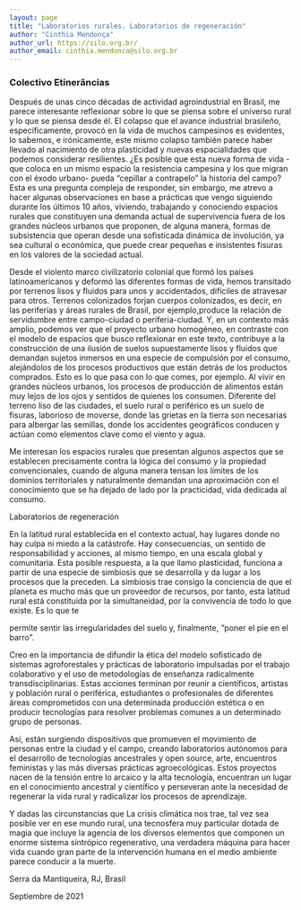 ```yaml
---
layout: page
title: "Laboratorios rurales. Laboratorios de regeneración"
author: "Cinthia Mendonça"
author_url: https://silo.org.br/
author_email: cinthia.mendonca@silo.org.br
---
```


### Colectivo Etinerâncias

[<i class="fas fa-home"></i>](https://silo.org.br/) [<i class="far fa-envelope"></i>](mailto:cinthia.mendonca@silo.org.br)

Después de unas cinco décadas de actividad agroindustrial en Brasil, me parece interesante reflexionar sobre lo que se piensa sobre el universo rural y lo que se piensa desde él. El colapso que el avance industrial brasileño, específicamente, provocó en la vida de muchos campesinos es evidentes, lo sabemos, e irónicamente, este mismo colapso también parece haber llevado al nacimiento de otra plasticidad y nuevas espacialidades que podemos considerar resilientes. ¿Es posible que esta nueva forma de vida -que coloca en un mismo espacio la resistencia campesina y los que migran con el éxodo urbano- pueda “cepillar a contrapelo” la historia del campo? Esta es una pregunta compleja de responder, sin embargo, me atrevo a hacer algunas observaciones en base a prácticas que vengo siguiendo durante los últimos 10 años, viviendo, trabajando y conociendo espacios rurales que constituyen una demanda actual de supervivencia fuera de los grandes núcleos urbanos que proponen, de alguna manera, formas de subsistencia que operan desde una sofisticada dinámica de involución, ya sea cultural o económica, que puede crear pequeñas e insistentes fisuras en los valores de la sociedad actual.

Desde el violento marco civilizatorio colonial que formó los países latinoamericanos y deformó las diferentes formas de vida, hemos transitado por terrenos lisos y fluidos para unos y accidentados, difíciles de atravesar para otros. Terrenos colonizados forjan cuerpos colonizados, es decir, en las periferias y áreas rurales de Brasil, por ejemplo,produce la relación de servidumbre entre campo-ciudad o periferia-ciudad. Y, en un contexto más amplio, podemos ver que el proyecto urbano homogéneo, en contraste con el modelo de espacios que busco reflexionar en este texto, contribuye a la construcción de una ilusión de suelos supuestamente lisos y fluidos que demandan sujetos inmersos en una especie de compulsión por el consumo, alejándolos de los procesos productivos que están detrás de los productos comprados. Esto es lo que pasa con lo que comes, por ejemplo. Al vivir en grandes núcleos urbanos, los procesos de producción de alimentos están muy lejos de los ojos y sentidos de quienes los consumen. Diferente del terreno liso de las ciudades, el suelo rural o periférico es un suelo de fisuras, laborioso de moverse, donde las grietas en la tierra son necesarias para albergar las semillas, donde los accidentes geográficos conducen y actúan como elementos clave como el viento y agua.

Me interesan los espacios rurales que presentan algunos aspectos que se establecen precisamente contra la lógica del consumo y la propiedad convencionales, cuando de alguna manera tensan los límites de los dominios territoriales y naturalmente demandan una aproximación con el conocimiento que se ha dejado de lado por la practicidad, vida dedicada al consumo.

Laboratorios de regeneración

En la latitud rural establecida en el contexto actual, hay lugares donde no hay culpa ni miedo a la catástrofe. Hay consecuencias, un sentido de responsabilidad y acciones, al mismo tiempo, en una escala global y comunitaria. Esta posible respuesta, a la que llamo plasticidad, funciona a partir de una especie de simbiosis que se desarrolla y da lugar a los procesos que la preceden. La simbiosis trae consigo la conciencia de que el planeta es mucho más que un proveedor de recursos, por tanto, esta latitud rural está constituida por la simultaneidad, por la convivencia de todo lo que existe. Es lo que te

permite sentir las irregularidades del suelo y, finalmente, “poner el pie en el barro”.

Creo en la importancia de difundir la ética del modelo sofisticado de sistemas agroforestales y prácticas de laboratorio impulsadas por el trabajo colaborativo y el uso de metodologías de enseñanza radicalmente transdisciplinarias. Estas acciones terminan por reunir a científicos, artistas y población rural o periférica, estudiantes o profesionales de diferentes áreas comprometidos con una determinada producción estética o en producir tecnologías para resolver problemas comunes a un determinado grupo de personas.

Así, están surgiendo dispositivos que promueven el movimiento de personas entre la ciudad y el campo, creando laboratorios autónomos para el desarrollo de tecnologías ancestrales y open source, arte, encuentros feministas y las más diversas prácticas agroecológicas. Estos proyectos nacen de la tensión entre lo arcaico y la alta tecnología, encuentran un lugar en el conocimiento ancestral y científico y perseveran ante la necesidad de regenerar la vida rural y radicalizar los procesos de aprendizaje.

Y dadas las circunstancias que La crisis climática nos trae, tal vez sea posible ver en ese mundo rural, una tecnosfera muy particular dotada de magia que incluye la agencia de los diversos elementos que componen un enorme sistema sintrópico regenerativo, una verdadera máquina para hacer vida cuando gran parte de la intervención humana en el medio ambiente parece conducir a la muerte.

Serra da Mantiqueira, RJ, Brasil

Septiembre de 2021
